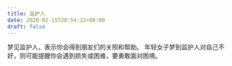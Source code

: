 ```yaml
---
title: 监护人
date: 2020-02-15T20:54:12+08:00
draft: false
---
```


梦见监护人，表示你会得到朋友们的关照和帮助。
年轻女子梦到监护人对自己不好，则可能提醒你会遇到损失或困难，要勇敢面对困境。
